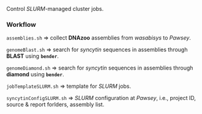 Control _SLURM_-managed cluster jobs.

### Workflow

`assemblies.sh` => collect **DNAzoo** assemblies from _wasabisys_ to _Pawsey_.

`genomeBlast.sh` => search for _syncytin_ sequences in assemblies through **BLAST** using **`bender`**.

`genomeDiamond.sh` => search for _syncytin_ sequences in assemblies through **diamond** using **`bender`**.

`jobTemplateSLURM.sh` => template for _SLURM_ jobs.

`syncytinConfigSLURM.sh` => _SLURM_ configuration at _Pawsey_, i.e., project ID, source & report forlders, assembly list.
